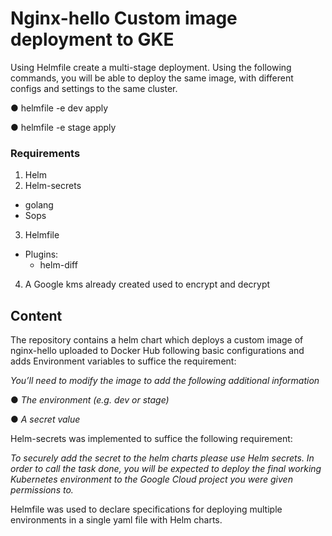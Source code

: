 # Nginx-hello Custom image deployment to GKE

Using Helmfile create a multi-stage deployment. Using the following commands, you will be able to deploy the same image, with different configs and settings to the same cluster.

● helmfile -e dev apply

● helmfile -e stage apply

### Requirements
1. Helm
2. Helm-secrets
  * golang
  * Sops
3. Helmfile
  * Plugins:
    * helm-diff
4. A Google kms already created used to encrypt and decrypt

## Content
The repository contains a helm chart which deploys a custom image of nginx-hello uploaded to Docker Hub following basic configurations and adds Environment variables to suffice the requirement:

*You’ll need to modify the image to add the following additional information*

● *The environment (e.g. dev or stage)*

● *A secret value*

Helm-secrets was implemented to suffice the following requirement:

*To securely add the secret to the helm charts please use Helm secrets.
In order to call the task done, you will be expected to deploy the final working Kubernetes environment to the Google Cloud project you were given permissions to.*

Helmfile was used to declare specifications for deploying multiple environments in a single yaml file with Helm charts.
